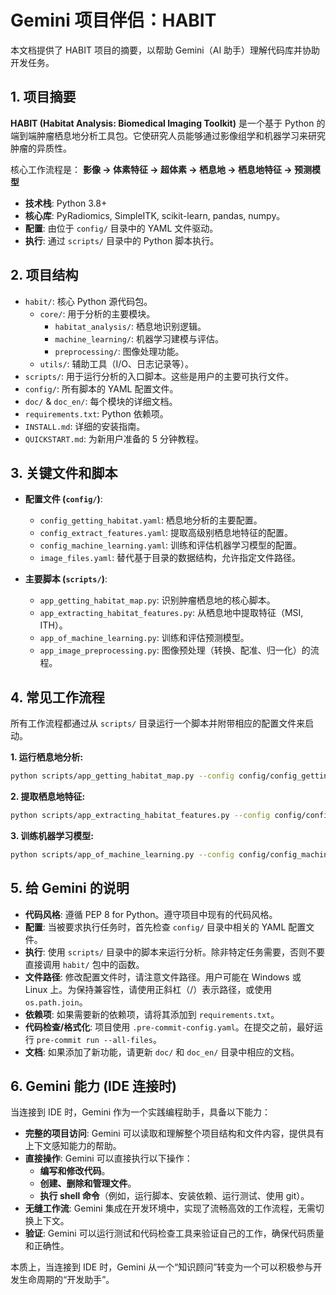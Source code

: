 # Gemini 项目伴侣：HABIT

本文档提供了 HABIT 项目的摘要，以帮助 Gemini（AI 助手）理解代码库并协助开发任务。

## 1. 项目摘要

**HABIT (Habitat Analysis: Biomedical Imaging Toolkit)** 是一个基于 Python 的端到端肿瘤栖息地分析工具包。它使研究人员能够通过影像组学和机器学习来研究肿瘤的异质性。

核心工作流程是：
**影像 → 体素特征 → 超体素 → 栖息地 → 栖息地特征 → 预测模型**

- **技术栈**: Python 3.8+
- **核心库**: PyRadiomics, SimpleITK, scikit-learn, pandas, numpy。
- **配置**: 由位于 `config/` 目录中的 YAML 文件驱动。
- **执行**: 通过 `scripts/` 目录中的 Python 脚本执行。

## 2. 项目结构

- `habit/`: 核心 Python 源代码包。
    - `core/`: 用于分析的主要模块。
        - `habitat_analysis/`: 栖息地识别逻辑。
        - `machine_learning/`: 机器学习建模与评估。
        - `preprocessing/`: 图像处理功能。
    - `utils/`: 辅助工具（I/O、日志记录等）。
- `scripts/`: 用于运行分析的入口脚本。这些是用户的主要可执行文件。
- `config/`: 所有脚本的 YAML 配置文件。
- `doc/` & `doc_en/`: 每个模块的详细文档。
- `requirements.txt`: Python 依赖项。
- `INSTALL.md`: 详细的安装指南。
- `QUICKSTART.md`: 为新用户准备的 5 分钟教程。

## 3. 关键文件和脚本

- **配置文件 (`config/`)**:
    - `config_getting_habitat.yaml`: 栖息地分析的主要配置。
    - `config_extract_features.yaml`: 提取高级别栖息地特征的配置。
    - `config_machine_learning.yaml`: 训练和评估机器学习模型的配置。
    - `image_files.yaml`: 替代基于目录的数据结构，允许指定文件路径。

- **主要脚本 (`scripts/`)**:
    - `app_getting_habitat_map.py`: 识别肿瘤栖息地的核心脚本。
    - `app_extracting_habitat_features.py`: 从栖息地中提取特征（MSI, ITH）。
    - `app_of_machine_learning.py`: 训练和评估预测模型。
    - `app_image_preprocessing.py`: 图像预处理（转换、配准、归一化）的流程。

## 4. 常见工作流程

所有工作流程都通过从 `scripts/` 目录运行一个脚本并附带相应的配置文件来启动。

**1. 运行栖息地分析:**
```bash
python scripts/app_getting_habitat_map.py --config config/config_getting_habitat.yaml
```

**2. 提取栖息地特征:**
```bash
python scripts/app_extracting_habitat_features.py --config config/config_extract_features.yaml
```

**3. 训练机器学习模型:**
```bash
python scripts/app_of_machine_learning.py --config config/config_machine_learning.yaml
```

## 5. 给 Gemini 的说明

- **代码风格**: 遵循 PEP 8 for Python。遵守项目中现有的代码风格。
- **配置**: 当被要求执行任务时，首先检查 `config/` 目录中相关的 YAML 配置文件。
- **执行**: 使用 `scripts/` 目录中的脚本来运行分析。除非特定任务需要，否则不要直接调用 `habit/` 包中的函数。
- **文件路径**: 修改配置文件时，请注意文件路径。用户可能在 Windows 或 Linux 上。为保持兼容性，请使用正斜杠（/）表示路径，或使用 `os.path.join`。
- **依赖项**: 如果需要新的依赖项，请将其添加到 `requirements.txt`。
- **代码检查/格式化**: 项目使用 `.pre-commit-config.yaml`。在提交之前，最好运行 `pre-commit run --all-files`。
- **文档**: 如果添加了新功能，请更新 `doc/` 和 `doc_en/` 目录中相应的文档。

## 6. Gemini 能力 (IDE 连接时)

当连接到 IDE 时，Gemini 作为一个实践编程助手，具备以下能力：

- **完整的项目访问**: Gemini 可以读取和理解整个项目结构和文件内容，提供具有上下文感知能力的帮助。
- **直接操作**: Gemini 可以直接执行以下操作：
    - **编写和修改代码**。
    - **创建、删除和管理文件**。
    - **执行 shell 命令**（例如，运行脚本、安装依赖、运行测试、使用 git）。
- **无缝工作流**: Gemini 集成在开发环境中，实现了流畅高效的工作流程，无需切换上下文。
- **验证**: Gemini 可以运行测试和代码检查工具来验证自己的工作，确保代码质量和正确性。

本质上，当连接到 IDE 时，Gemini 从一个“知识顾问”转变为一个可以积极参与开发生命周期的“开发助手”。